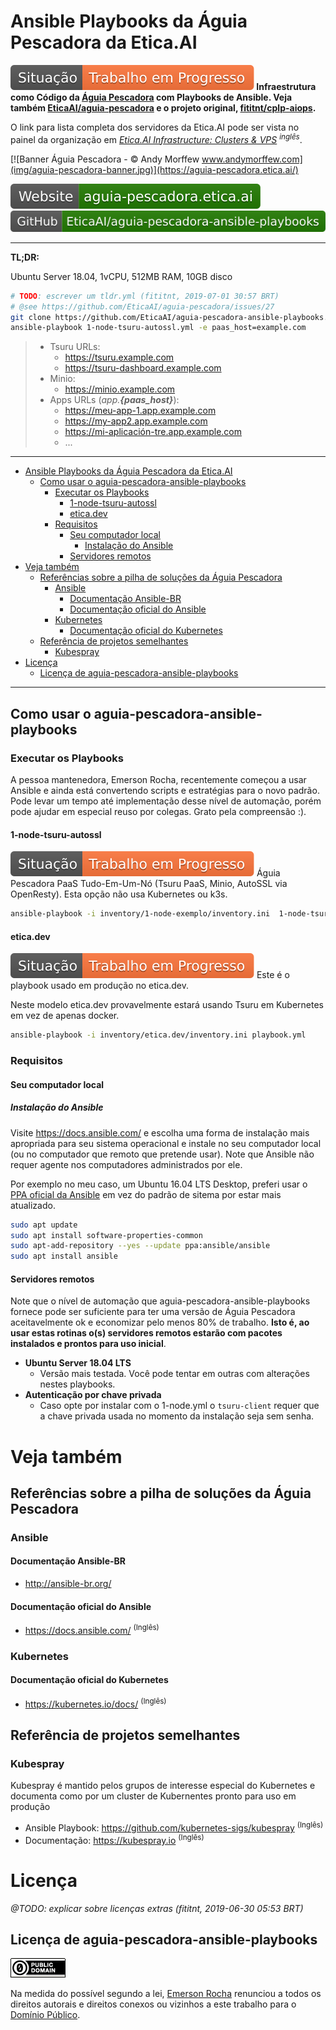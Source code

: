 # Ansible Playbooks da Águia Pescadora da Etica.AI

**![Situação: Trabalho em Progresso](img/badges/status-work-in-progress.svg) Infraestrutura como Código da
[Águia Pescadora](https://https://aguia-pescadora.etica.ai/) com Playbooks de Ansible. Veja também
[EticaAI/aguia-pescadora](https://github.com/EticaAI/aguia-pescadora)
e o projeto original, [fititnt/cplp-aiops](https://github.com/fititnt/cplp-aiops).**

O link para lista completa dos servidores da Etica.AI pode ser vista no painel da
organização em _[Etica.AI Infrastructure: Clusters & VPS](https://github.com/orgs/EticaAI/projects/2) <sup>inglês</sup>_.

[![Banner Águia Pescadora - © Andy Morffew www.andymorffew.com](img/aguia-pescadora-banner.jpg)](https://aguia-pescadora.etica.ai/)

[![Website: aguia-pescadora.etica.ai](img/badges/website.svg)](https://aguia-pescadora.etica.ai) [![GitHub: EticaAI/aguia-pescadora-ansible-playbooks](img/badges/github.svg)](https://github.com/EticaAI/aguia-pescadora-ansible-playbooks)

---

**TL;DR:**

Ubuntu Server 18.04, 1vCPU, 512MB RAM, 10GB disco

```bash
# TODO: escrever um tldr.yml (fititnt, 2019-07-01 30:57 BRT)
# @see https://github.com/EticaAI/aguia-pescadora/issues/27
git clone https://github.com/EticaAI/aguia-pescadora-ansible-playbooks.git .
ansible-playbook 1-node-tsuru-autossl.yml -e paas_host=example.com
```

> - Tsuru URLs:
>   - https://tsuru.example.com
>   - https://tsuru-dashboard.example.com
> - Minio:
>   - https://minio.example.com
> - Apps URLs (_app.**{paas_host}**_):
>   - https://meu-app-1.app.example.com
>   - https://my-app2.app.example.com
>   - https://mi-aplicación-tre.app.example.com
>   - ...

---

<!-- TOC depthFrom:1 -->

- [Ansible Playbooks da Águia Pescadora da Etica.AI](#ansible-playbooks-da-águia-pescadora-da-eticaai)
    - [Como usar o aguia-pescadora-ansible-playbooks](#como-usar-o-aguia-pescadora-ansible-playbooks)
        - [Executar os Playbooks](#executar-os-playbooks)
            - [1-node-tsuru-autossl](#1-node-tsuru-autossl)
            - [etica.dev](#eticadev)
        - [Requisitos](#requisitos)
            - [Seu computador local](#seu-computador-local)
                - [Instalação do Ansible](#instalação-do-ansible)
            - [Servidores remotos](#servidores-remotos)
- [Veja também](#veja-também)
    - [Referências sobre a pilha de soluções da Águia Pescadora](#referências-sobre-a-pilha-de-soluções-da-águia-pescadora)
        - [Ansible](#ansible)
            - [Documentação Ansible-BR](#documentação-ansible-br)
            - [Documentação oficial do Ansible](#documentação-oficial-do-ansible)
        - [Kubernetes](#kubernetes)
            - [Documentação oficial do Kubernetes](#documentação-oficial-do-kubernetes)
    - [Referência de projetos semelhantes](#referência-de-projetos-semelhantes)
        - [Kubespray](#kubespray)
- [Licença](#licença)
    - [Licença de aguia-pescadora-ansible-playbooks](#licença-de-aguia-pescadora-ansible-playbooks)

<!-- /TOC -->

----

<!--
@TODO saber mais sobre o AWX Project https://github.com/ansible/awx (fititnt, 2019-06-29 04:15 BRT)
-->

## Como usar o aguia-pescadora-ansible-playbooks

### Executar os Playbooks
A pessoa mantenedora, Emerson Rocha, recentemente começou a usar Ansible e ainda
está convertendo scripts e estratégias para o novo padrão. Pode levar um tempo
até implementação desse nível de automação, porém pode ajudar em especial
reuso por colegas. Grato pela compreensão :).

#### 1-node-tsuru-autossl
![Situação: Trabalho em Progresso](img/badges/status-work-in-progress.svg)
Águia Pescadora PaaS Tudo-Em-Um-Nó (Tsuru PaaS, Minio, AutoSSL via OpenResty).
Esta opção não usa Kubernetes ou k3s.

```bash
ansible-playbook -i inventory/1-node-exemplo/inventory.ini  1-node-tsuru-autossl.yml
```

#### etica.dev
![Situação: Trabalho em Progresso](img/badges/status-work-in-progress.svg) Este é o playbook usado em produção no etica.dev.

Neste modelo etica.dev provavelmente estará usando Tsuru em Kubernetes em vez
de apenas docker.

```bash
ansible-playbook -i inventory/etica.dev/inventory.ini playbook.yml
```

### Requisitos

#### Seu computador local

##### Instalação do Ansible
Visite <https://docs.ansible.com/> e escolha uma forma de instalação mais
apropriada para seu sistema operacional e instale no seu computador local (ou
no computador que remoto que pretende usar). Note que Ansible não requer agente
nos computadores administrados por ele.

Por exemplo no meu caso, um Ubuntu 16.04 LTS Desktop, preferi usar o
[PPA oficial da Ansible](https://launchpad.net/~ansible/+archive/ubuntu/ansible)
em vez do padrão de sitema por estar mais atualizado.

```bash
sudo apt update
sudo apt install software-properties-common
sudo apt-add-repository --yes --update ppa:ansible/ansible
sudo apt install ansible
```

#### Servidores remotos

Note que o nível de automação que aguia-pescadora-ansible-playbooks fornece
pode ser suficiente para ter uma versão de Águia Pescadora aceitavelmente ok
e economizar pelo menos 80% de trabalho. **Isto é, ao usar estas rotinas o(s)
servidores remotos estarão com pacotes instalados e prontos para uso inicial**.

- **Ubuntu Server 18.04 LTS**
    - Versão mais testada. Você pode tentar em outras com alterações nestes
      playbooks.
- **Autenticação por chave privada**
    - Caso opte por instalar com o 1-node.yml o `tsuru-client` requer que a
      chave privada usada no momento da instalação seja sem senha.

# Veja também

## Referências sobre a pilha de soluções da Águia Pescadora

### Ansible

#### Documentação Ansible-BR
- <http://ansible-br.org/>

#### Documentação oficial do Ansible
- <https://docs.ansible.com/> <sup>(Inglês)</sup>

### Kubernetes

#### Documentação oficial do Kubernetes

- <https://kubernetes.io/docs/> <sup>(Inglês)</sup>

<!--
@TODO ver projetos extras de interesse potencial do usuário (fititnt, 2019-06-28 09:31 BRT)
-->

## Referência de projetos semelhantes

### Kubespray

Kubespray é mantido pelos grupos de interesse especial do Kubernetes e documenta
como por um cluster de Kubernentes pronto para uso em produção

- Ansible Playbook: <https://github.com/kubernetes-sigs/kubespray> <sup>(Inglês)</sup>
- Documentação: <https://kubespray.io> <sup>(Inglês)</sup>

# Licença

_@TODO: explicar sobre licenças extras (fititnt, 2019-06-30 05:53 BRT)_

## Licença de aguia-pescadora-ansible-playbooks

[![Domínio Público](img/public-domain.png)](UNLICENSE)

Na medida do possível segundo a lei, [Emerson Rocha](https://github.com/fititnt)
renunciou a todos os direitos autorais e direitos conexos ou vizinhos a este
trabalho para o [Domínio Público](UNLICENSE).
